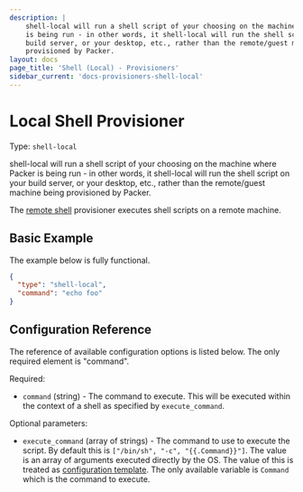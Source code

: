 ```yaml
---
description: |
    shell-local will run a shell script of your choosing on the machine where Packer 
    is being run - in other words, it shell-local will run the shell script on your 
    build server, or your desktop, etc., rather than the remote/guest machine being 
    provisioned by Packer.
layout: docs
page_title: 'Shell (Local) - Provisioners'
sidebar_current: 'docs-provisioners-shell-local'
---
```


# Local Shell Provisioner

Type: `shell-local`

shell-local will run a shell script of your choosing on the machine where Packer 
is being run - in other words, it shell-local will run the shell script on your 
build server, or your desktop, etc., rather than the remote/guest machine being 
provisioned by Packer.

The [remote shell](/docs/provisioners/shell.html) provisioner executes
shell scripts on a remote machine.

## Basic Example

The example below is fully functional.

``` json
{
  "type": "shell-local",
  "command": "echo foo"
}
```

## Configuration Reference

The reference of available configuration options is listed below. The only
required element is "command".

Required:

-   `command` (string) - The command to execute. This will be executed within
    the context of a shell as specified by `execute_command`.

Optional parameters:

-   `execute_command` (array of strings) - The command to use to execute
    the script. By default this is `["/bin/sh", "-c", "{{.Command}}"]`. The value
    is an array of arguments executed directly by the OS. The value of this is
    treated as [configuration
    template](/docs/templates/engine.html). The only available
    variable is `Command` which is the command to execute.
